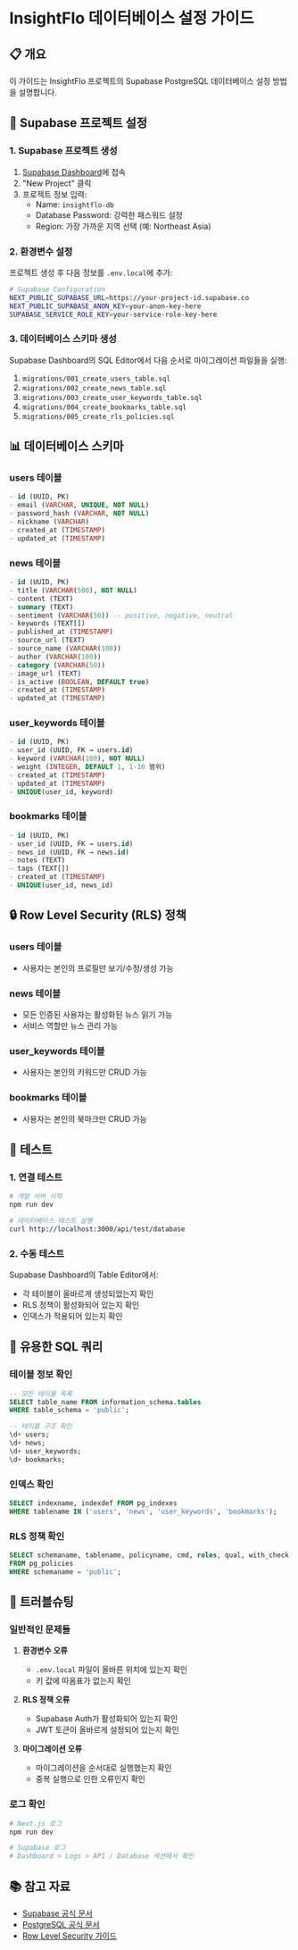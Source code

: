 # InsightFlo 데이터베이스 설정 가이드

## 📋 개요
이 가이드는 InsightFlo 프로젝트의 Supabase PostgreSQL 데이터베이스 설정 방법을 설명합니다.

## 🚀 Supabase 프로젝트 설정

### 1. Supabase 프로젝트 생성
1. [Supabase Dashboard](https://supabase.com/dashboard)에 접속
2. "New Project" 클릭
3. 프로젝트 정보 입력:
   - Name: `insightflo-db`
   - Database Password: 강력한 패스워드 설정
   - Region: 가장 가까운 지역 선택 (예: Northeast Asia)

### 2. 환경변수 설정
프로젝트 생성 후 다음 정보를 `.env.local`에 추가:

```bash
# Supabase Configuration
NEXT_PUBLIC_SUPABASE_URL=https://your-project-id.supabase.co
NEXT_PUBLIC_SUPABASE_ANON_KEY=your-anon-key-here
SUPABASE_SERVICE_ROLE_KEY=your-service-role-key-here
```

### 3. 데이터베이스 스키마 생성
Supabase Dashboard의 SQL Editor에서 다음 순서로 마이그레이션 파일들을 실행:

1. `migrations/001_create_users_table.sql`
2. `migrations/002_create_news_table.sql`
3. `migrations/003_create_user_keywords_table.sql`
4. `migrations/004_create_bookmarks_table.sql`
5. `migrations/005_create_rls_policies.sql`

## 📊 데이터베이스 스키마

### users 테이블
```sql
- id (UUID, PK)
- email (VARCHAR, UNIQUE, NOT NULL)
- password_hash (VARCHAR, NOT NULL)
- nickname (VARCHAR)
- created_at (TIMESTAMP)
- updated_at (TIMESTAMP)
```

### news 테이블
```sql
- id (UUID, PK)
- title (VARCHAR(500), NOT NULL)
- content (TEXT)
- summary (TEXT)
- sentiment (VARCHAR(50)) -- positive, negative, neutral
- keywords (TEXT[])
- published_at (TIMESTAMP)
- source_url (TEXT)
- source_name (VARCHAR(100))
- author (VARCHAR(100))
- category (VARCHAR(50))
- image_url (TEXT)
- is_active (BOOLEAN, DEFAULT true)
- created_at (TIMESTAMP)
- updated_at (TIMESTAMP)
```

### user_keywords 테이블
```sql
- id (UUID, PK)
- user_id (UUID, FK → users.id)
- keyword (VARCHAR(100), NOT NULL)
- weight (INTEGER, DEFAULT 1, 1-10 범위)
- created_at (TIMESTAMP)
- updated_at (TIMESTAMP)
- UNIQUE(user_id, keyword)
```

### bookmarks 테이블
```sql
- id (UUID, PK)
- user_id (UUID, FK → users.id)
- news_id (UUID, FK → news.id)
- notes (TEXT)
- tags (TEXT[])
- created_at (TIMESTAMP)
- UNIQUE(user_id, news_id)
```

## 🔒 Row Level Security (RLS) 정책

### users 테이블
- 사용자는 본인의 프로필만 보기/수정/생성 가능

### news 테이블
- 모든 인증된 사용자는 활성화된 뉴스 읽기 가능
- 서비스 역할만 뉴스 관리 가능

### user_keywords 테이블
- 사용자는 본인의 키워드만 CRUD 가능

### bookmarks 테이블
- 사용자는 본인의 북마크만 CRUD 가능

## 🧪 테스트

### 1. 연결 테스트
```bash
# 개발 서버 시작
npm run dev

# 데이터베이스 테스트 실행
curl http://localhost:3000/api/test/database
```

### 2. 수동 테스트
Supabase Dashboard의 Table Editor에서:
- 각 테이블이 올바르게 생성되었는지 확인
- RLS 정책이 활성화되어 있는지 확인
- 인덱스가 적용되어 있는지 확인

## 🔧 유용한 SQL 쿼리

### 테이블 정보 확인
```sql
-- 모든 테이블 목록
SELECT table_name FROM information_schema.tables 
WHERE table_schema = 'public';

-- 테이블 구조 확인
\d+ users;
\d+ news;
\d+ user_keywords;
\d+ bookmarks;
```

### 인덱스 확인
```sql
SELECT indexname, indexdef FROM pg_indexes 
WHERE tablename IN ('users', 'news', 'user_keywords', 'bookmarks');
```

### RLS 정책 확인
```sql
SELECT schemaname, tablename, policyname, cmd, roles, qual, with_check
FROM pg_policies 
WHERE schemaname = 'public';
```

## 🚨 트러블슈팅

### 일반적인 문제들

1. **환경변수 오류**
   - `.env.local` 파일이 올바른 위치에 있는지 확인
   - 키 값에 따옴표가 없는지 확인

2. **RLS 정책 오류**
   - Supabase Auth가 활성화되어 있는지 확인
   - JWT 토큰이 올바르게 설정되어 있는지 확인

3. **마이그레이션 오류**
   - 마이그레이션을 순서대로 실행했는지 확인
   - 중복 실행으로 인한 오류인지 확인

### 로그 확인
```bash
# Next.js 로그
npm run dev

# Supabase 로그
# Dashboard > Logs > API / Database 섹션에서 확인
```

## 📚 참고 자료
- [Supabase 공식 문서](https://supabase.com/docs)
- [PostgreSQL 공식 문서](https://www.postgresql.org/docs/)
- [Row Level Security 가이드](https://supabase.com/docs/guides/auth/row-level-security)